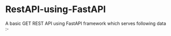 # RestAPI-using-FastAPI
A basic GET REST API using FastAPI framework which serves following data :-
